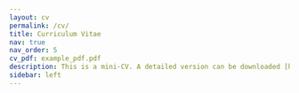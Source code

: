 ```yaml
---
layout: cv
permalink: /cv/
title: Curriculum Vitae
nav: true
nav_order: 5
cv_pdf: example_pdf.pdf
description: This is a mini-CV. A detailed version can be downloaded [here](edolauria.github.io/assets/pdf/example_pdf.pdf).
sidebar: left
---
```

